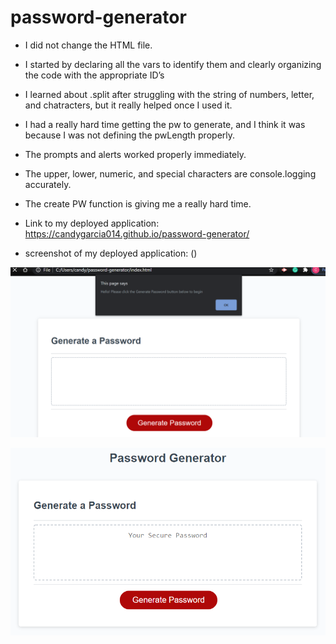 # password-generator

* I did not change the HTML file.  

* I started by declaring all the vars to identify them and clearly organizing the code with the appropriate ID’s  

* I learned about .split after struggling with the string of numbers, letter, and chatracters, but it really helped once I used it. 

* I had a really hard time getting the pw to generate, and I think it was because I was not defining the pwLength properly.

* The prompts and alerts worked properly immediately.  

* The upper, lower, numeric, and special characters are console.logging accurately.  

* The create PW function is giving me a really hard time.  

* Link to my deployed application: https://candygarcia014.github.io/password-generator/ 

* screenshot of my deployed application: ()

![screenshot](Screenshot.PNG)

![password generator demo](./Assets/03-javascript-homework-demo.png)

 

 

 

  